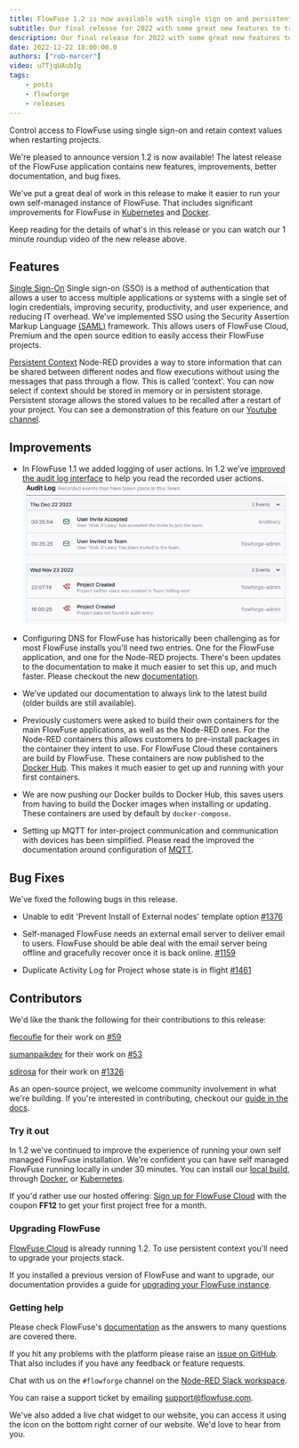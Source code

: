 ```yaml
---
title: FlowFuse 1.2 is now available with single sign on and persistent context storage
subtitle: Our final release for 2022 with some great new features to try out
description: Our final release for 2022 with some great new features to try out
date: 2022-12-22 18:00:00.0
authors: ["rob-marcer"]
video: u7TjqUAub1g
tags:
    - posts
    - flowforge
    - releases
---
```


Control access to FlowFuse using single sign-on and retain context values when restarting projects.

<!--more-->

We're pleased to announce version 1.2 is now available! The latest release of the FlowFuse application contains new features, improvements, better documentation, and bug fixes.

We've put a great deal of work in this release to make it easier to run your own self-managed instance of FlowFuse. That includes significant improvements for FlowFuse in [Kubernetes](/docs/install/kubernetes/) and [Docker](/docs/install/docker/).

Keep reading for the details of what's in this release or you can watch our 1 minute roundup video of the new release above.

## Features

[Single Sign-On](https://github.com/FlowFuse/flowforge/issues/226) Single sign-on (SSO) is a method of authentication that allows a user to access multiple applications or systems with a single set of login credentials, improving security, productivity, and user experience, and reducing IT overhead. We've implemented SSO using the Security Assertion Markup Language [(SAML)](https://en.wikipedia.org/wiki/Security_Assertion_Markup_Language) framework. This allows users of FlowFuse Cloud, Premium and the open source edition to easily access their FlowFuse projects.

[Persistent Context](https://github.com/FlowFuse/flowforge/issues/212) Node-RED provides a way to store information that can be shared between different nodes and flow executions without using the messages that pass through a flow. This is called ‘context’. You can now select if context should be stored in memory or in persistent storage. Persistent storage allows the stored values to be recalled after a restart of your project. You can see a demonstration of this feature on our [Youtube channel](https://youtu.be/ma2vYrXmssc).

## Improvements

- In FlowFuse 1.1 we added logging of user actions. In 1.2 we’ve [improved the audit log interface](https://github.com/FlowFuse/flowforge/issues/517) to help you read the recorded user actions.
![An image of the new audit log interface](./images/audit-log.png)

- Configuring DNS for FlowFuse has historically been challenging as for most FlowFuse installs you'll need two entries. One for the FlowFuse application, and one for the Node-RED projects. There's been updates to the documentation to make it much easier to set this up, and much faster. Please checkout the new [documentation](/docs/install/dns-setup/).

- We've updated our documentation to always link to the latest build (older builds are still available).

- Previously customers were asked to build their own containers for the main FlowFuse applications, as well as the Node-RED ones. For the Node-RED containers this allows customers to pre-install packages in the container they intent to use. For FlowFuse Cloud these containers are build by FlowFuse. These containers are now published to the [Docker Hub](https://hub.docker.com/u/flowforge). This makes it much easier to get up and running with your first containers.

- We are now pushing our Docker builds to Docker Hub, this saves users from having to build the Docker images when installing or updating. These containers are used by default by `docker-compose`.

- Setting up MQTT for inter-project communication and communication with devices has been simplified. Please read the improved the documentation around configuration of [MQTT](https://github.com/FlowFuse/flowforge/issues/1397).

## Bug Fixes

We've fixed the following bugs in this release.

- Unable to edit 'Prevent Install of External nodes' template option [#1376](https://github.com/FlowFuse/flowforge/issues/1376)

- Self-managed FlowFuse needs an external email server to deliver email to users. FlowFuse should be able deal with the email server being offline and gracefully recover once it is back online. [#1159](https://github.com/FlowFuse/flowforge/issues/1159)

- Duplicate Activity Log for Project whose state is in flight [#1461](https://github.com/FlowFuse/flowforge/issues/1461)

## Contributors

We'd like the thank the following for their contributions to this release:

[flecoufle](https://github.com/flecoufle) for their work on [#59](https://github.com/FlowFuse/docker-compose/pull/59)


[sumanpaikdev](https://github.com/sumanpaikdev) for their work on [#53](https://github.com/FlowFuse/docker-compose/pull/53)

[sdirosa](https://github.com/sdirosa) for their work on [#1326](https://github.com/FlowFuse/flowforge/pull/1326)

As an open-source project, we welcome community involvement in what we're building.
If you're interested in contributing, checkout our [guide in the docs](/docs/contribute/).

### Try it out

In 1.2 we've continued to improve the experience of running your own self managed FlowFuse installation. We're confident you can have self managed FlowFuse running locally in under 30 minutes.
You can install our [local build](/docs/install/local/), through [Docker](/docs/install/docker/), or [Kubernetes](/docs/install/kubernetes/).

If you'd rather use our hosted offering: [Sign up for FlowFuse Cloud](https://app.flowforge.com/account/create?code=FF12)
with the coupon **FF12** to get your first project free for a month.

### Upgrading FlowFuse

[FlowFuse Cloud](https://app.flowforge.com) is already running 1.2. To use
persistent context you'll need to upgrade your projects stack.

If you installed a previous version of FlowFuse and want to upgrade, our documentation provides a
guide for [upgrading your FlowFuse instance](/docs/upgrade/).

### Getting help

Please check FlowFuse's [documentation](/docs/) as the answers to many questions are covered there.

If you hit any problems with the platform please raise an [issue on GitHub](https://github.com/FlowFuse/flowforge/issues).
That also includes if you have any feedback or feature requests.

Chat with us on the `#flowforge` channel on the [Node-RED Slack workspace](https://nodered.org/slack).

You can raise a support ticket by emailing [support@flowfuse.com](mailto:support@flowfuse.com).

We've also added a live chat widget to our website, you can access it using the icon on the bottom right corner of our website. We'd love to hear from you.

